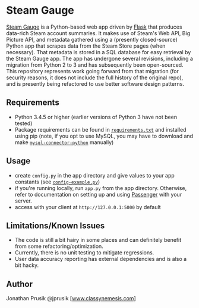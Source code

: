 Steam Gauge
===========
[Steam Gauge](https://www.mysteamgauge.com) is a Python-based web app driven by [Flask](http://flask.pocoo.org/) that produces data-rich Steam account summaries. It makes use of Steam's Web API, Big Picture API, and metadata gathered using a (presently closed-source) Python app that scrapes data from the Steam Store pages (when necessary). That metadata is stored in a SQL database for easy retrieval by the Steam Gauge app. The app has undergone several revisions, including a migration from Python 2 to 3 and has subsequently been open-sourced. This repository represents work going forward from that migration (for security reasons, it does not include the full history of the original repo), and is presently being refactored to use better software design patterns.


Requirements
------------
- Python 3.4.5 or higher (earlier versions of Python 3 have not been tested)
- Package requirements can be found in [`requirements.txt`](app/requirements.txt) and installed using pip (note, if you opt to use MySQL, you may have to download and make [`mysql-connector-python`](https://dev.mysql.com/downloads/connector/python/) manually)


Usage
-----
- create `config.py` in the app directory and give values to your app constants (see [`config-example.py`](app/config-example.py))
- if you're running locally, run `app.py` from the app directory. Otherwise, refer to documentation on setting up and using [Passenger](https://www.phusionpassenger.com/) with your server.
- access with your client at `http://127.0.0.1:5000` by default


Limitations/Known Issues
------------------------
- The code is still a bit hairy in some places and can definitely benefit from some refactoring/optimization.
- Currently, there is no unit testing to mitigate regressions.
- User data accuracy reporting has external dependencies and is also a bit hacky.


Author
------
Jonathan Prusik @jprusik [www.classynemesis.com]

